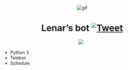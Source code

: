 <p align="center">
<img width="" src="https://media.giphy.com/media/TRklv98Fvo0Tu/giphy.gif" align="center" alt="gif" />
<h1 align="center">Lenar’s bot
    <a href="https://img.shields.io/twitter/url/http/shields.io.svg?style=social)](https://twitter.com/intent/tweet?&url=https://github.com/lenargasimov/stickerbot&via=lenargasimov&hashtags=python,bot,telegram,developers">
      <img alt="Tweet" src="https://img.shields.io/twitter/url/http/shields.io.svg?style=social" />
    </a>
</h1>
</p>

<p align="center">
    <img src="https://img.shields.io/github/last-commit/lenargasimov/stickerbot?style=plastic">
    <img src="https://img.shields.io/github/forks/lenargasimov/stickerbot.svg" alt="">
    <img src="https://img.shields.io/github/stars/lenargasimov/stickerbot.svg" alt="">
</p>

- Python 3
- Telebot
- Schedule
